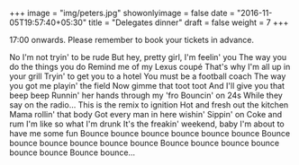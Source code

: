 +++
image = "img/peters.jpg"
showonlyimage = false
date = "2016-11-05T19:57:40+05:30"
title = "Delegates dinner"
draft = false
weight = 7
+++

17:00 onwards. Please remember to book your tickets in advance.

<!--more-->

No I'm not tryin' to be rude
But hey, pretty girl, I'm feelin' you
The way you do the things you do
Remind me of my Lexus coupé
That's why I'm all up in your grill
Tryin' to get you to a hotel
You must be a football coach
The way you got me playin' the field
Now gimme that toot toot
And I'll give you that beep beep
Runnin' her hands through my 'fro
Bouncin' on 24s
While they say on the radio...
This is the remix to ignition
Hot and fresh out the kitchen
Mama rollin' that body
Got every man in here wishin'
Sippin' on Coke and rum
I'm like so what I'm drunk
It's the freakin' weekend, baby
I'm about to have me some fun
Bounce bounce bounce bounce bounce bounce
Bounce bounce bounce bounce bounce bounce
Bounce bounce bounce bounce bounce bounce
Bounce bounce…
